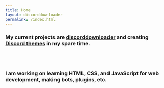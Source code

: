 ```yaml
---
title: Home
layout: discorddownloader
permalink: /index.html
---
```


### My current projects are [discorddownloader](http://simonizor.gq/discorddownloader/) and creating [Discord themes](http://simonizor.gq/DiscordThemes/) in my spare time.

<br>
<br>

### I am working on learning HTML, CSS, and JavaScript for web development, making bots, plugins, etc.

